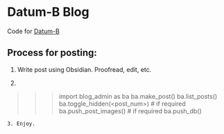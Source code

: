 # Datum-B Blog
Code for [Datum-B](https://datum-b.com)

## Process for posting:
1. Write post using Obsidian. Proofread, edit, etc.
2. ```python
>>> import blog_admin as ba
>>> ba.make_post()
>>> ba.list_posts()
>>> ba.toggle_hidden(<post_num>) # if required
>>> ba.push_post_images() # if required
>>> ba.push_db()
```
3. Enjoy.
